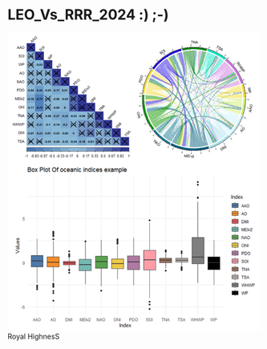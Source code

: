 # LEO_Vs_RRR_2024 :) ;-)




![Figure](https://github.com/subhadeep-maishal/LEO_Vs_RRR_2024/blob/main/leo.jpg)
Royal HighnesS
